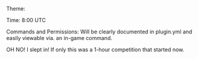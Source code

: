 Theme:

Time: 8:00 UTC

Commands and Permissions: Will be clearly documented in plugin.yml and easily viewable via. an in-game command.

OH NO! I slept in! If only this was a 1-hour competition that started now.